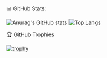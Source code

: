 📊 GitHub Stats:

![Anurag's GitHub stats](https://github-readme-stats.vercel.app/api?username=johnnyalmd&count_private=true&theme=dark) [![Top Langs](https://github-readme-stats.vercel.app/api/top-langs/?username=johnnyalmd&layout=compact&theme=dark)](https://github.com/anuraghazra/github-readme-stats)

🏆 GitHub Trophies

[![trophy](https://github-profile-trophy.vercel.app/?username=johnnyalmd&theme=onedark)](https://github.com/ryo-ma/github-profile-trophy)
